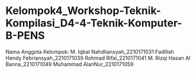 # Kelompok4_Workshop-Teknik-Kompilasi_D4-4-Teknik-Komputer-B-PENS

Nama Anggota Kelompok:
M. Iqbal Nahdliansyah_2210171031
Fadillah Hendy Febriansyah_2210171039
Rohmad Rifai_2210171041
M. Rizqi Hasan Al Banna_2210171049
Muhammad AlanNur_2210171059
